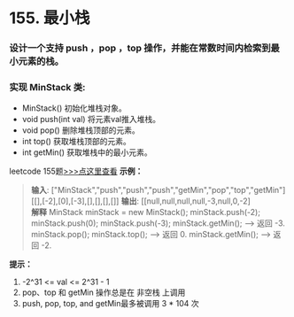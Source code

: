 # 155. 最小栈
### 设计一个支持 push ，pop ，top 操作，并能在常数时间内检索到最小元素的栈。
### 实现 MinStack 类:
- MinStack() 初始化堆栈对象。
- void push(int val) 将元素val推入堆栈。
- void pop() 删除堆栈顶部的元素。
- int top() 获取堆栈顶部的元素。
- int getMin() 获取堆栈中的最小元素。

leetcode 155题[>>>点这里查看](https://leetcode-cn.com/problems/min-stack/)
**示例：**
> **输入**: ["MinStack","push","push","push","getMin","pop","top","getMin"]
[[],[-2],[0],[-3],[],[],[],[]]
> **输出**: [[null,null,null,null,-3,null,0,-2]     
> **解释** MinStack minStack = new MinStack();
minStack.push(-2);
minStack.push(0);
minStack.push(-3);
minStack.getMin();   --> 返回 -3.
minStack.pop();
minStack.top();      --> 返回 0.
minStack.getMin();   --> 返回 -2.

**提示：**
1. -2^31 <= val <= 2^31 - 1
2. pop、top 和 getMin 操作总是在 非空栈 上调用
3. push, pop, top, and getMin最多被调用 3 * 104 次